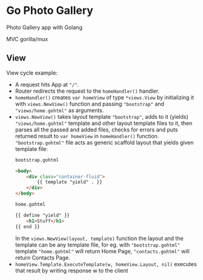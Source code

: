 # Go Photo Gallery

Photo Gallery app with Golang

MVC
gorilla/mux

## View

View cycle example:  
* A request hits App at ```"/"```.
* Router redirects the request to the ```homeHandler()``` handler.
* ```homeHandler()``` creates ```var homeView``` of type ```*views.View``` by initializing it with ```views.NewView()``` function and passing ```"bootstrap"``` and ```"views/home.gohtml"``` as arguments.
* ```views.NewView()``` takes layout template ```"bootstrap"```, adds to it (yields) ```"views/home.gohtml"``` template and other layout template files to it, then parses all the passed and added files, checks for errors and puts returned result to ```var homeView``` in ```homeHandler()``` function.  
```"bootstrap.gohtml"``` file acts as generic scaffold layout that yields given template file:
    ```HTML
    bootstrap.gohtml

    <body>
        <div class="container-fluid">
            {{ template "yield" . }}
        </div>
    </body>
    ```
    ```HTML
    home.gohtml

    {{ define "yield" }}
        <h1>Stuff</h1>
    {{ end }}
    ```
    In the ```views.NewView(layout, template)``` function the layout and the template can be any template file, for eg. with ```"bootstrap.gohtml"``` template ```"home.gohtml"``` will return Home Page, ```"contacts.gohtml"``` will return Contacts Page.
* ```homeView.Template.ExecuteTemplate(w, homeView.Layout, nil)``` executes that result by writing response w to the client

